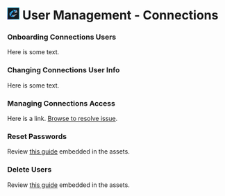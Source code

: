 # <img src="/assets/images/HCL_Connection_Master.png" alt="ConnectionsLogo" height="28" /> User Management - Connections

### Onboarding Connections Users
Here is some text.

### Changing Connections User Info
Here is some text.

### Managing Connections Access
Here is a link. [Browse to resolve issue](https://www.ibm.com).

### Reset Passwords
Review [this guide](/assets/analytics/Kudos%20Analytics%20Tuning.pdf) embedded in the assets.

### Delete Users
Review [this guide](/assets/analytics/Kudos%20Analytics%20Tuning.pdf) embedded in the assets.
